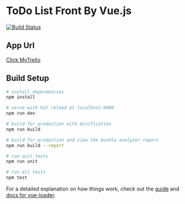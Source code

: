 # ToDo List Front By Vue.js

[![Build Status](https://travis-ci.org/NamKiwook/To-Do-List-Front.svg?branch=master)](https://travis-ci.org/NamKiwook/To-Do-List-Front)

## App Url
[Click MyTrello](http://13.209.76.85:3002)

## Build Setup

``` bash
# install dependencies
npm install

# serve with hot reload at localhost:8080
npm run dev

# build for production with minification
npm run build

# build for production and view the bundle analyzer report
npm run build --report

# run unit tests
npm run unit

# run all tests
npm test
```

For a detailed explanation on how things work, check out the [guide](http://vuejs-templates.github.io/webpack/) and [docs for vue-loader](http://vuejs.github.io/vue-loader).
